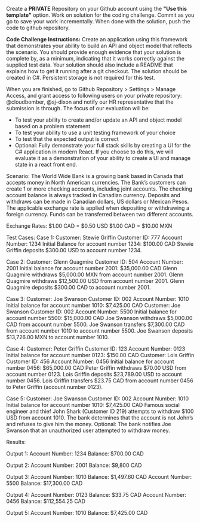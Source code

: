 Create a **PRIVATE** Repository on your Github account using the **"Use this template"** option. Work on solution for the coding challenge. Commit as you go to save your work incrementally. When done with the solution, push the code to github repository.


**Code Challenge Instructions:**
Create an application using this framework that demonstrates your ability to build an API and object model that reflects the scenario. You should provide enough evidence that your solution is complete by, as a minimum, indicating that it works correctly against the supplied test data. Your solution should also include a README that explains how to get it running after a git checkout. The solution should be created in C#. Persistent storage is not required for this test. 


When you are finished, go to Github Repository > Settings > Manage Access, and grant access to following users on your private repository: @cloudbomber, @sj-dixon and notify our HR representative that the submission is through.
The focus of our evaluation will be:

- To test your ability to create and/or update an API and object model based on a problem statement
- To test your ability to use a unit testing framework of your choice
- To test that the expected output is correct
- Optional: Fully demonstrate your full stack skills by creating a UI for the C# application in modern React. If you choose to do this, we will evaluate it as a demonstration of your ability to create a UI and manage state in a react front end.



Scenario:
The World Wide Bank is a growing bank based in Canada that accepts money in North American currencies. The Bank’s customers can create 1 or more checking accounts, including joint accounts. The checking account balance is always tracked in Canadian currency. Deposits and withdraws can be made in Canadian dollars, US dollars or Mexican Pesos. The applicable exchange rate is applied when depositing or withdrawing a foreign currency. Funds can be transferred between two different accounts.

Exchange Rates: $1.00 CAD = $0.50 USD $1.00 CAD = $10.00 MXN

Test Cases:
Case 1: Customer: Stewie Griffin Customer ID: 777 Account Number: 1234 Initial Balance for account number 1234: $100.00 CAD Stewie Griffin deposits $300.00 USD to account number 1234.

Case 2: Customer: Glenn Quagmire Customer ID: 504 Account Number: 2001 Initial balance for account number 2001: $35,000.00 CAD Glenn Quagmire withdraws $5,000.00 MXN from account number 2001. Glenn Quagmire withdraws $12,500.00 USD from account number 2001. Glenn Quagmire deposits $300.00 CAD to account number 2001.

Case 3: Customer: Joe Swanson Customer ID: 002 Account Number: 1010 Initial balance for account number 1010: $7,425.00 CAD Customer: Joe Swanson Customer ID: 002 Account Number: 5500 Initial balance for account number 5500: $15,000.00 CAD Joe Swanson withdraws $5,000.00 CAD from account number 5500. Joe Swanson transfers $7,300.00 CAD from account number 1010 to account number 5500. Joe Swanson deposits $13,726.00 MXN to account number 1010.

Case 4: Customer: Peter Griffin Customer ID: 123 Account Number: 0123 Initial balance for account number 0123: $150.00 CAD Customer: Lois Griffin Customer ID: 456 Account Number: 0456 Initial balance for account number 0456: $65,000.00 CAD Peter Griffin withdraws $70.00 USD from account number 0123. Lois Griffin deposits $23,789.00 USD to account number 0456. Lois Griffin transfers $23.75 CAD from account number 0456 to Peter Griffin (account number 0123).

Case 5: Customer: Joe Swanson Customer ID: 002 Account Number: 1010 Initial balance for account number 1010: $7,425.00 CAD Famous social engineer and thief John Shark (Customer ID 219) attempts to withdraw $100 USD from account 1010. The bank determines that the account is not John’s and refuses to give him the money. Optional: The bank notifies Joe Swanson that an unauthorized user attempted to withdraw money.

Results:

Output 1: Account Number: 1234 Balance: $700.00 CAD 

Output 2: Account Number: 2001 Balance: $9,800 CAD 

Output 3: Account Number: 1010 Balance: $1,497.60 CAD Account Number: 5500 Balance: $17,300.00 CAD 

Output 4: Account Number: 0123 Balance: $33.75 CAD Account Number: 0456 Balance: $112,554.25 CAD 

Output 5: Account Number: 1010 Balance: $7,425.00 CAD
